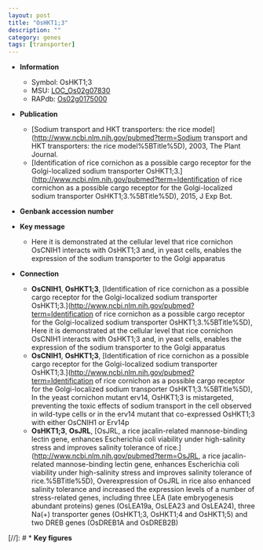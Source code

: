 ```yaml
---
layout: post
title: "OsHKT1;3"
description: ""
category: genes
tags: [transporter]
---
```


* **Information**  
    + Symbol: OsHKT1;3  
    + MSU: [LOC_Os02g07830](http://rice.plantbiology.msu.edu/cgi-bin/ORF_infopage.cgi?orf=LOC_Os02g07830)  
    + RAPdb: [Os02g0175000](http://rapdb.dna.affrc.go.jp/viewer/gbrowse_details/irgsp1?name=Os02g0175000)  

* **Publication**  
    + [Sodium transport and HKT transporters: the rice model](http://www.ncbi.nlm.nih.gov/pubmed?term=Sodium transport and HKT transporters: the rice model%5BTitle%5D), 2003, The Plant Journal.
    + [Identification of rice cornichon as a possible cargo receptor for the Golgi-localized sodium transporter OsHKT1;3.](http://www.ncbi.nlm.nih.gov/pubmed?term=Identification of rice cornichon as a possible cargo receptor for the Golgi-localized sodium transporter OsHKT1;3.%5BTitle%5D), 2015, J Exp Bot.

* **Genbank accession number**  

* **Key message**  
    + Here it is demonstrated at the cellular level that rice cornichon OsCNIH1 interacts with OsHKT1;3 and, in yeast cells, enables the expression of the sodium transporter to the Golgi apparatus

* **Connection**  
    + __OsCNIH1__, __OsHKT1;3__, [Identification of rice cornichon as a possible cargo receptor for the Golgi-localized sodium transporter OsHKT1;3.](http://www.ncbi.nlm.nih.gov/pubmed?term=Identification of rice cornichon as a possible cargo receptor for the Golgi-localized sodium transporter OsHKT1;3.%5BTitle%5D), Here it is demonstrated at the cellular level that rice cornichon OsCNIH1 interacts with OsHKT1;3 and, in yeast cells, enables the expression of the sodium transporter to the Golgi apparatus
    + __OsCNIH1__, __OsHKT1;3__, [Identification of rice cornichon as a possible cargo receptor for the Golgi-localized sodium transporter OsHKT1;3.](http://www.ncbi.nlm.nih.gov/pubmed?term=Identification of rice cornichon as a possible cargo receptor for the Golgi-localized sodium transporter OsHKT1;3.%5BTitle%5D), In the yeast cornichon mutant erv14, OsHKT1;3 is mistargeted, preventing the toxic effects of sodium transport in the cell observed in wild-type cells or in the erv14 mutant that co-expressed OsHKT1;3 with either OsCNIH1 or Erv14p
    + __OsHKT1;3__, __OsJRL__, [OsJRL, a rice jacalin-related mannose-binding lectin gene, enhances Escherichia coli viability under high-salinity stress and improves salinity tolerance of rice.](http://www.ncbi.nlm.nih.gov/pubmed?term=OsJRL, a rice jacalin-related mannose-binding lectin gene, enhances Escherichia coli viability under high-salinity stress and improves salinity tolerance of rice.%5BTitle%5D), Overexpression of OsJRL in rice also enhanced salinity tolerance and increased the expression levels of a number of stress-related genes, including three LEA (late embryogenesis abundant proteins) genes (OsLEA19a, OsLEA23 and OsLEA24), three Na(+) transporter genes (OsHKT1;3, OsHKT1;4 and OsHKT1;5) and two DREB genes (OsDREB1A and OsDREB2B)

[//]: # * **Key figures**  


